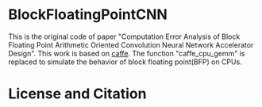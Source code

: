 # BlockFloatingPointCNN
This is the original code of paper "Computation Error Analysis of Block Floating Point Arithmetic Oriented Convolution Neural Network Accelerator Design". 
This work is based on [caffe](https://github.com/BVLC/caffe). The function "caffe_cpu_gemm" is replaced to simulate the behavior of block floating point(BFP) on CPUs.

# License and Citation

